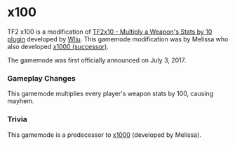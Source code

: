 # x100

TF2 x100 is a modification of [TF2x10 - Multiply a Weapon's Stats by 10 plugin](https://forums.alliedmods.net/showthread.php?t=270723) developed by [Wliu](https://forums.alliedmods.net/member.php?u=226809). This gamemode modification was by Melissa who also developed [x1000 \(successor\)](x1000.md).

The gamemode was first officially announced on July 3, 2017.

### Gameplay Changes

This gamemode multiplies every player's weapon stats by 100, causing mayhem.

### Trivia

This gamemode is a predecessor to [x1000](x1000.md) \(developed by Melissa\).

